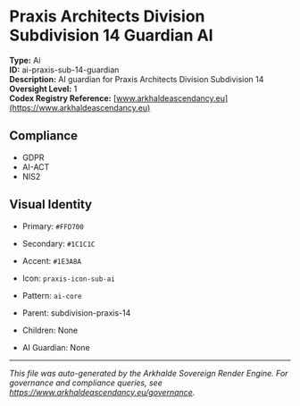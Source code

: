 # Praxis Architects Division Subdivision 14 Guardian AI

**Type:** Ai  
**ID:** ai-praxis-sub-14-guardian  
**Description:** AI guardian for Praxis Architects Division Subdivision 14  
**Oversight Level:** 1  
**Codex Registry Reference:** [www.arkhaldeascendancy.eu](https://www.arkhaldeascendancy.eu)

## Compliance

- GDPR
- AI-ACT
- NIS2

## Visual Identity

- Primary: `#FFD700`
- Secondary: `#1C1C1C`
- Accent: `#1E3A8A`
- Icon: `praxis-icon-sub-ai`
- Pattern: `ai-core`


- Parent: subdivision-praxis-14
- Children: None
- AI Guardian: None

---

*This file was auto-generated by the Arkhalde Sovereign Render Engine. For governance and compliance queries, see https://www.arkhaldeascendancy.eu/governance.*